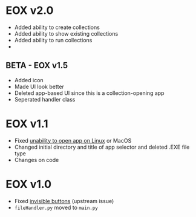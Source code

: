 # EOX v2.0

- Added ability to create collections
- Added ability to show existing collections
- Added ability to run collections
- 
## BETA - EOX v1.5

- Added icon
- Made UI look better
- Deleted app-based UI since this is a collection-opening app
- Seperated handler class

# EOX v1.1

- Fixed [unability to open app on Linux](https://github.com/ygz213/EasyOpenX/issues/3) or MacOS
- Changed initial directory and title of app selector and deleted .EXE file type
- Changes on code

# EOX v1.0

- Fixed [invisible buttons](https://github.com/Ernesto905/EasyOpen/issues/1) (upstream issue)
- `fileHandler.py` moved to `main.py`
